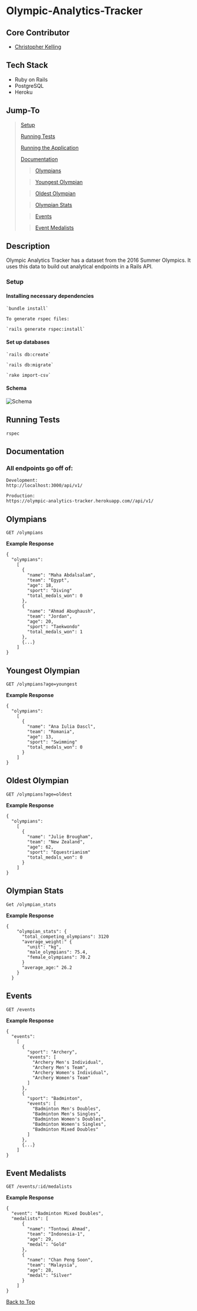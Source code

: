 # Olympic-Analytics-Tracker

## Core Contributor

- [Christopher Kelling](https://github.com/cjkelling)

## Tech Stack

- Ruby on Rails
- PostgreSQL
- Heroku

## Jump-To

> [Setup](#setup)
>
> [Running Tests](#running-tests)
>
> [Running the Application](#running-the-application)
>
> [Documentation](#documentation)
>
>>[Olympians](#olympians)
>
>>[Youngest Olympian](#youngest-olympian)
>
>>[Oldest Olympian](#oldest-olympian)
>
>>[Olympian Stats](#olympian-stats)
>
>>[Events](#events)
>
>>[Event Medalists](#event-medalists)

## Description

Olympic Analytics Tracker has a dataset from the 2016 Summer Olympics. It uses this data to build out analytical endpoints in a Rails API.

### Setup

#### Installing necessary dependencies

```
`bundle install`

To generate rspec files: 

`rails generate rspec:install`

```

#### Set up databases

```
`rails db:create`

`rails db:migrate`

`rake import-csv`
```

#### Schema

![Schema](https://user-images.githubusercontent.com/43835133/74450037-61f7ee80-4e75-11ea-9fee-da5c1bc2df6a.png)

## Running Tests

`rspec`

## Documentation

### All endpoints go off of:

```
Development:
http://localhost:3000/api/v1/

Production:
https://olympic-analytics-tracker.herokuapp.com//api/v1/
```

## Olympians

`GET /olympians`

**Example Response**

```
{
  "olympians":
    [
      {
        "name": "Maha Abdalsalam",
        "team": "Egypt",
        "age": 18,
        "sport": "Diving"
        "total_medals_won": 0
      },
      {
        "name": "Ahmad Abughaush",
        "team": "Jordan",
        "age": 20,
        "sport": "Taekwondo"
        "total_medals_won": 1
      },
      {...}
    ]
}
```

## Youngest Olympian

`GET /olympians?age=youngest`

**Example Response**

```
{
  "olympians":
    [
      {
        "name": "Ana Iulia Dascl",
        "team": "Romania",
        "age": 13,
        "sport": "Swimming"
        "total_medals_won": 0
      }
    ]
}
```

## Oldest Olympian

`GET /olympians?age=oldest`

**Example Response**

```
{
  "olympians":
    [
      {
        "name": "Julie Brougham",
        "team": "New Zealand",
        "age": 62,
        "sport": "Equestrianism"
        "total_medals_won": 0
      }
    ]
}
```

## Olympian Stats

`Get /olympian_stats`

**Example Response**

```
{
    "olympian_stats": {
      "total_competing_olympians": 3120
      "average_weight:" {
        "unit": "kg",
        "male_olympians": 75.4,
        "female_olympians": 70.2
      }
      "average_age:" 26.2
    }
  }
```

## Events

`GET /events`

**Example Response**

```
{
  "events":
    [
      {
        "sport": "Archery",
        "events": [
          "Archery Men's Individual",
          "Archery Men's Team",
          "Archery Women's Individual",
          "Archery Women's Team"
        ]
      },
      {
        "sport": "Badminton",
        "events": [
          "Badminton Men's Doubles",
          "Badminton Men's Singles",
          "Badminton Women's Doubles",
          "Badminton Women's Singles",
          "Badminton Mixed Doubles"
        ]
      },
      {...}
    ]
}
```

## Event Medalists

`GET /events/:id/medalists`

**Example Response**

```
{
  "event": "Badminton Mixed Doubles",
  "medalists": [
      {
        "name": "Tontowi Ahmad",
        "team": "Indonesia-1",
        "age": 29,
        "medal": "Gold"
      },
      {
        "name": "Chan Peng Soon",
        "team": "Malaysia",
        "age": 28,
        "medal": "Silver"
      }
    ]
}
```

[Back to Top](#Olympic-Analytics-Tracker)
